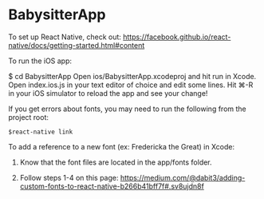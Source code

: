 # BabysitterApp

To set up React Native, check out: https://facebook.github.io/react-native/docs/getting-started.html#content

To run the iOS app:

$ cd BabysitterApp
Open ios/BabysitterApp.xcodeproj and hit run in Xcode.
Open index.ios.js in your text editor of choice and edit some lines.
Hit ⌘-R in your iOS simulator to reload the app and see your change!

If you get errors about fonts, you may need to run the following from the project root:

    $react-native link

To add a reference to a new font (ex: Fredericka the Great) in Xcode:

1. Know that the font files are located in the app/fonts folder.

2. Follow steps 1-4 on this page:
https://medium.com/@dabit3/adding-custom-fonts-to-react-native-b266b41bff7f#.sv8ujdn8f


